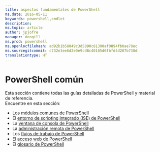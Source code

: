```yaml
---
title: aspectos fundamentales de PowerShell
ms.date: 2016-05-11
keywords: powershell,cmdlet
description: 
ms.topic: article
author: jpjofre
manager: dongill
ms.prod: powershell
ms.openlocfilehash: ad92b1b58049c3d5890c81300af0894fb0ae78ec
ms.sourcegitcommit: c732e3ee6d2e0e9cd8c40105d6fbfd4d207b730d
translationtype: HT
---
```

#  <a name="common-powershell"></a>PowerShell común
Esta sección contiene todas las guías detalladas de PowerShell y material de referencia.  
Encuentre en esta sección:
-  Los [módulos comunes de PowerShell](core-modules.md)
-  El [entorno de scripting integrado (ISE) de PowerShell](ise-guide.md)
-  La [ventana de consola de PowerShell](console-guide.md)
-  La [administración remota de PowerShell](Running-Remote-Commands.md)
-  Los [flujos de trabajo de PowerShell](workflows-guide.md)
-  El [acceso web de PowerShell](web-access.md)
-  El [glosario de PowerShell](../Windows-PowerShell-Glossary.md)
